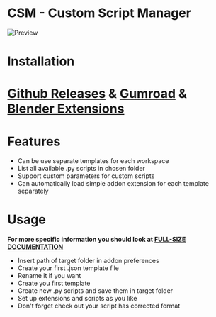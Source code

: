 # CSM - Custom Script Manager
![Preview](https://public-files.gumroad.com/095rbpxkwmfs1xrwzabozt13ylxt)

# Installation

# [Github Releases](https://github.com/maqq1e/CustomScriptManager/releases) & [Gumroad](https://maqq1e.gumroad.com/l/customscriptmanager) & [Blender Extensions](https://extensions.blender.org/approval-queue/blender-script-manager/)

# Features
- Can be use separate templates for each workspace
- List all available .py scripts in chosen folder
- Support custom parameters for custom scripts
- Can automatically load simple addon extension for each template separately

# Usage

**For more specific information you should look at [FULL-SIZE DOCUMENTATION](https://github.com/maqq1e/CustomScriptManager/wiki)** 

- Insert path of target folder in addon preferences
- Create your first .json template file
- Rename it if you want
- Create you first template
- Create new .py scripts and save them in target folder
- Set up extensions and scripts as you like
- Don't forget check out your script has corrected format
